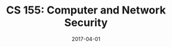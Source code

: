 ---
title: "CS 155: Computer and Network Security"
collection: teaching
excerpt: '_The course covers principles of building secure systems\. We give many examples of how things can go wrong if these principles are not followed\._'
date: 2017-04-01
term: 'Spring 2017'
professor: 'Dan Boneh'
---